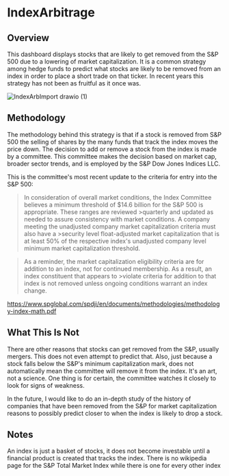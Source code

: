 # IndexArbitrage

## Overview
This dashboard displays stocks that are likely to get removed from the S&P 500 due to a lowering of market capitalization. It is a common strategy among hedge funds to predict what stocks are likely to be removed from an index in order to place a short trade on that ticker. In recent years this strategy has not been as fruitful as it once was. 

![IndexArbImport drawio (1)](https://github.com/jhoward39/IndexArbitrage/assets/70383367/1231f579-d066-4ded-9e11-770a5c7dcfe9)


## Methodology 
The methodology behind this strategy is that if a stock is removed from S&P 500 the selling of shares by the many funds that track the index moves the price down. The decision to add or remove a stock from the index is made by a committee. This committee makes the decision based on market cap, broader sector trends, and is employed by the S&P Dow Jones Indices LLC. 

This is the committee's most recent update to the criteria for entry into the S&P 500:<be>
>In consideration of overall market conditions, the Index Committee believes a minimum threshold of $14.6 billion for the S&P 500 is appropriate. These ranges are reviewed >quarterly and updated as needed to assure consistency with market conditions. A company meeting the unadjusted company market capitalization criteria must also have a >security level float-adjusted market capitalization that is at least 50% of the respective index's unadjusted company level minimum market capitalization threshold.

>As a reminder, the market capitalization eligibility criteria are for addition to an index, not for continued membership. As a result, an index constituent that appears to >violate criteria for addition to that index is not removed unless ongoing conditions warrant an index change.


https://www.spglobal.com/spdji/en/documents/methodologies/methodology-index-math.pdf

## What This Is Not
There are other reasons that stocks can get removed from the S&P, usually mergers. This does not even attempt to predict that. Also, just because a stock falls below the S&P's minimum capitalization mark, does not automatically mean the committee will remove it from the index. It's an art, not a science. One thing is for certain, the committee watches it closely to look for signs of weakness. 

In the future, I would like to do an in-depth study of the history of companies that have been removed from the S&P for market capitalization reasons to possibly predict closer to when the index is likely to drop a stock. 

## Notes
An index is just a basket of stocks, it does not become investable until a financial product is created that tracks the index.
There is no wikipedia page for the S&P Total Market Index while there is one for every other index


